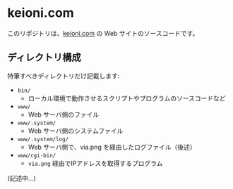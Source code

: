 # keioni.com

このリポジトリは、[keioni.com](https://keioni.com) の Web サイトのソースコードです。

## ディレクトリ構成

特筆すべきディレクトリだけ記載します:

- `bin/`
    - ローカル環境で動作させるスクリプトやプログラムのソースコードなど
- `www/`
    - Web サーバ側のファイル
- `www/.system/`
    - Web サーバ側のシステムファイル
- `www/.system/log/`
    - Web サーバ側で、via.png を経由したログファイル（後述）
- `www/cgi-bin/`
    - `via.png` 経由でIPアドレスを取得するプログラム

(記述中...)
